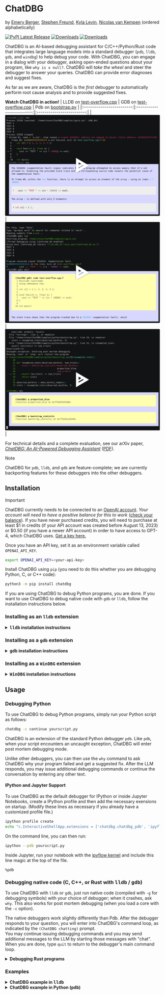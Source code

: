 # ChatDBG

by [Emery Berger](https://emeryberger.com), [Stephen Freund](https://www.cs.williams.edu/~freund/index.html), [Kyla Levin](https://ravenblood000.github.io/KylaHLevin/index.html), [Nicolas van Kempen](https://nvankempen.com/) (ordered alphabetically)

[![PyPI Latest Release](https://img.shields.io/pypi/v/chatdbg.svg)](https://pypi.org/project/chatdbg/)
[![Downloads](https://static.pepy.tech/badge/chatdbg)](https://pepy.tech/project/chatdbg)
[![Downloads](https://static.pepy.tech/badge/chatdbg/month)](https://pepy.tech/project/chatdbg)

ChatDBG is an AI-based debugging assistant for C/C++/Python/Rust code that integrates large language models into a standard debugger (`pdb`, `lldb`, `gdb`, and `windbg`) to help debug your code. With ChatDBG, you can engage in a dialog with your debugger, asking open-ended questions about your program, like `why is x null?`. ChatDBG will _take the wheel_ and steer the debugger to answer your queries. ChatDBG can provide error diagnoses and suggest fixes.

As far as we are aware, ChatDBG is the *first* debugger to automatically perform root cause analysis and to provide suggested fixes.

**Watch ChatDBG in action!**
| LLDB on [test-overflow.cpp](samples/cpp/test-overflow.cpp) | GDB on [test-overflow.cpp](samples/cpp/test-overflow.cpp)  | Pdb on [bootstrap.py](samples/python/bootstrap.py) |
|:-------------------------:|:-------------------------:|:-------------------------:|
| <a href="https://asciinema.org/a/RsAGFFmsicIvMW8xgvPP6PW2f" target="_blank"><img src="media/lldb.svg" /></a>| <a href="https://asciinema.org/a/bMWOyyrh7WXWsTCFboyKpqwTq" target="_blank"><img src="media/gdb.svg" /></a>|<a href="https://asciinema.org/a/qulxiJTqwVRJPaMZ1hcBs6Clu" target="_blank"><img src="media/pdb.svg" /></a>|

For technical details and a complete evaluation, see our arXiv paper, [_ChatDBG: An AI-Powered Debugging Assistant_](https://arxiv.org/abs/2403.16354) ([PDF](https://github.com/plasma-umass/ChatDBG/blob/main/ChatDBG-arxiv-2403.16354.pdf)).

> [!NOTE]
>
> ChatDBG for `pdb`, `lldb`, and `gdb` are feature-complete; we are currently backporting features for these debuggers into the other debuggers.
>

## Installation

> [!IMPORTANT]
>
> ChatDBG currently needs to be connected to an [OpenAI account](https://openai.com/api/). _Your account will need to have a positive balance for this to work_ ([check your balance](https://platform.openai.com/account/usage)). If you have never purchased credits, you will need to purchase at least \$1 in credits (if your API account was created before August 13, 2023) or \$0.50 (if you have a newer API account) in order to have access to GPT-4, which ChatDBG uses. [Get a key here.](https://platform.openai.com/account/api-keys)
>
> Once you have an API key, set it as an environment variable called `OPENAI_API_KEY`.
>
> ```bash
> export OPENAI_API_KEY=<your-api-key>
> ```

Install ChatDBG using `pip` (you need to do this whether you are debugging Python, C, or C++ code):

```bash
python3 -m pip install chatdbg
```

If you are using ChatDBG to debug Python programs, you are done. If you want to use ChatDBG to debug native code with `gdb` or `lldb`, follow the installation instructions below.

### Installing as an `lldb` extension

<details>
<summary>
<B><TT>lldb</TT> installation instructions</B>
</summary>

Install ChatDBG into the `lldb` debugger by running the following command:

#### Linux

```bash
python3 -m pip install ChatDBG
python3 -c 'import chatdbg; print(f"command script import {chatdbg.__path__[0]}/chatdbg_lldb.py")' >> ~/.lldbinit
```

If you encounter an error, you may be using an older version of LLVM. Update to the latest version as follows:

```
sudo apt install -y lsb-release wget software-properties-common gnupg
curl -sSf https://apt.llvm.org/llvm.sh | sudo bash -s -- 18 all
# LLDB now available as `lldb-18`.
```

#### Mac

```bash
xcrun python3 -m pip install ChatDBG
xcrun python3 -c 'import chatdbg; print(f"command script import {chatdbg.__path__[0]}/chatdbg_lldb.py")' >> ~/.lldbinit
```

This will install ChatDBG as an LLVM extension.
</details>

### Installing as a `gdb` extension

<details>
<summary>
<B><TT>gdb</TT> installation instructions</B>
</summary>

Install ChatDBG into the `gdb` debugger by running the following command:

```bash
python3 -m pip install ChatDBG
python3 -c 'import chatdbg; print(f"source {chatdbg.__path__[0]}/chatdbg_gdb.py")' >> ~/.gdbinit
```

This will install ChatDBG as a GDB extension.
</details>

### Installing as a `WinDBG` extension

<details>
<summary>
<B><TT>WinDBG</TT> installation instructions</B>
</summary>

1. **Install WinDBG**: Follow instructions [here](https://learn.microsoft.com/en-us/windows-hardware/drivers/debugger/) if `WinDBG` is not installed already.
1. **Install `vcpkg`**: Follow instructions [here](https://vcpkg.io/en/getting-started) if `vcpkg` is not installed already.
1. **Install Debugging Tools for Windows**: Install the Windows SDK [here](https://developer.microsoft.com/en-us/windows/downloads/windows-sdk/) and check the box `Debugging Tools for Windows`.
1. **Navigate to the `src\chatdbg` directory**: `cd src\chatdbg`
1. **Install needed dependencies**: Run`vcpkg install`
1. **Build the chatdbg.dll extension**: Run`mkdir build & cd build & cmake .. & cmake --build . & cd ..`

**Using ChatDBG**:

 * Load into WinDBGX:
   * Run `windbgx your_executable_here.exe`
   * Click the menu items `View` -> `Command browser`
   * Type `.load debug\chatdbg.dll`
 * After running code and hitting an exception / signal:
   * Type `!why` in Command browser
</details>


## Usage

### Debugging Python

To use ChatDBG to debug Python programs, simply run your Python script as follows:

```bash
chatdbg -c continue yourscript.py
```

ChatDBG is an extension of the standard Python debugger `pdb`. Like
`pdb`, when your script encounters an uncaught exception, ChatDBG will
enter post mortem debugging mode.

Unlike other debuggers, you can then use the `why` command to ask
ChatDBG why your program failed and get a suggested fix.  After the LLM responds,
you may issue additional debugging commands or continue the conversation by entering
any other text.

#### IPython and Jupyter Support

To use ChatDBG as the default debugger for IPython or inside Jupyter Notebooks,
create a IPython profile and then add the necessary exensions on startup.  (Modify
these lines as necessary if you already have a customized profile file.)

```bash
ipython profile create
echo "c.InteractiveShellApp.extensions = ['chatdbg.chatdbg_pdb', 'ipyflow']" >> ~/.ipython/profile_default/ipython_config.py
```

On the command line, you can then run:

```bash
ipython --pdb yourscript.py
```

Inside Jupyter, run your notebook with the [ipyflow kernel](https://github.com/ipyflow/ipyflow) and include this line magic at the top of the file.

```
%pdb
```


### Debugging native code (C, C++, or Rust with <TT>lldb</TT> / <TT>gdb</TT>)

To use ChatDBG with `lldb` or `gdb`, just run native code (compiled with `-g` for debugging symbols) with your choice of debugger; when it crashes, ask `why`. This also works for post mortem debugging (when you load a core with the `-c` option).  

The native debuggers work slightly differently than Pdb.  After the debugger responds to your question, you will enter into ChatDBG's command loop, as indicated by the `(ChatDBG chatting)` prompt.  
You may continue issuing debugging commands and you may send additional messages to the LLM by starting those messages with "chat".  
When you are done, type `quit` to return to the debugger's main command loop.

<details>
<summary>
<B>Debugging Rust programs</B>
</summary>

To use ChatDBG with Rust, you need to do two steps: modify your
`Cargo.toml` file and add one line to your source program.

1. Add this to your `Cargo.toml` file:

```toml
[dependencies]
chatdbg = "0.1.3"

[profile.dev]
panic = "abort"

[profile.release]
panic = "abort"
```

2. In your program, apply the `#[chatdbg::main]` attribute to your `main`
function:

```rust
#[chatdbg::main]
fn main() {
```

Now you can debug your Rust code with `gdb` or `lldb`.

</details>

### Examples

<details>
<summary>
<B>ChatDBG example in <TT>lldb</TT></B>
</summary>

```gdb
(ChatDBG lldb) run
Process 85494 launched: '/Users/emery/git/ChatDBG/test/a.out' (arm64)
TEST 1
TEST -422761288
TEST 0
TEST 0
TEST 0
TEST 0
TEST 0
TEST 0
Process 85494 stopped
* thread #1, queue = 'com.apple.main-thread', stop reason = EXC_BAD_ACCESS (code=1, address=0x100056200)
    frame #0: 0x0000000100002f64 a.out`foo(n=8, b=1) at test.cpp:7:22
   4     int x[] = { 1, 2, 3, 4, 5 };
   5     
   6     void foo(int n, float b) {
-> 7       cout << "TEST " << x[n * 10000] << endl;
   8     }
   9     
   10    int main()
Target 0: (a.out) stopped.
```

Ask `why` to have ChatDBG provide a helpful explanation why this program failed, and suggest a fix:


```gdb
(ChatDBG lldb) why
The root cause of this error is accessing an index of the array `x`
that is out of bounds. In `foo()`, the index is calculated as `n *
10000`, which can be much larger than the size of the array `x` (which
is only 5 elements). In the given trace, the program is trying to
access the memory address `0x100056200`, which is outside of the range
of allocated memory for the array `x`.

To fix this error, we need to ensure that the index is within the
bounds of the array. One way to do this is to check the value of `n`
before calculating the index, and ensure that it is less than the size
of the array divided by the size of the element. For example, we can
modify `foo()` as follows:

    ```
    void foo(int n, float b) {
      if (n < 0 || n >= sizeof(x)/sizeof(x[0])) {
        cout << "ERROR: Invalid index" << endl;
        return;
      }
      cout << "TEST " << x[n] << endl;
    }
    ```

This code checks if `n` is within the valid range, and prints an error
message if it is not. If `n` is within the range, the function prints
the value of the element at index `n` of `x`. With this modification,
the program will avoid accessing memory outside the bounds of the
array, and will print the expected output for valid indices.
```
</details>

<details>
<summary>
<B>ChatDBG example in Python (<TT>pdb</TT>)</B>
</summary>

```python
Traceback (most recent call last):
  File "yourscript.py", line 9, in <module>
    print(tryme(100))
  File "yourscript.py", line 4, in tryme
    if x / i > 2:
ZeroDivisionError: division by zero
Uncaught exception. Entering post mortem debugging
Running 'cont' or 'step' will restart the program
> yourscript.py(4)tryme()
-> if x / i > 2:
```

Ask `why` to have ChatDBG provide a helpful explanation why this program failed, and suggest a fix:

```python
(ChatDBG Pdb) why
The root cause of the error is that the code is attempting to
divide by zero in the line "if x / i > 2". As i ranges from 0 to 99,
it will eventually reach the value of 0, causing a ZeroDivisionError.

A possible fix for this would be to add a check for i being equal to
zero before performing the division. This could be done by adding an
additional conditional statement, such as "if i == 0: continue", to
skip over the iteration when i is zero. The updated code would look
like this:

def tryme(x):
    count = 0
    for i in range(100):
        if i == 0:
            continue
        if x / i > 2:
            count += 1
    return count

if __name__ == '__main__':
    print(tryme(100))
```

</details>


